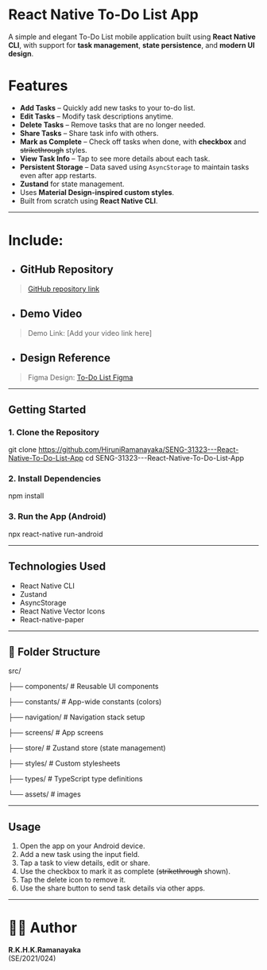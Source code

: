 # React Native To-Do List App

A simple and elegant To-Do List mobile application built using **React Native CLI**, with support for **task management**, **state persistence**, and **modern UI design**.

# Features
- **Add Tasks** – Quickly add new tasks to your to-do list.
- **Edit Tasks** – Modify task descriptions anytime.
- **Delete Tasks** – Remove tasks that are no longer needed.
- **Share Tasks** – Share task info with others.
- **Mark as Complete** – Check off tasks when done, with **checkbox** and ~~strikethrough~~ styles.
- **View Task Info** – Tap to see more details about each task.
- **Persistent Storage** – Data saved using `AsyncStorage` to maintain tasks even after app restarts.
- **Zustand** for state management.
- Uses **Material Design-inspired custom styles**.
- Built from scratch using **React Native CLI**.

---

# Include:
  - ## GitHub Repository
   > [GitHub repository link](https://github.com/HiruniRamanayaka/SENG-31323---React-Native-To-Do-List-App)

  - ## Demo Video
   > Demo Link: [Add your video link here]

  - ## Design Reference
   > Figma Design: [To-Do List Figma](https://www.figma.com/design/eFrMXIfBZ9bZrNkr9fdxC1/To-Do-List--Community----SE-2021-024?node-id=0-1&t=wFGBNllTx7MTgWqj-1)

---

## Getting Started

### 1. Clone the Repository
git clone https://github.com/HiruniRamanayaka/SENG-31323---React-Native-To-Do-List-App
cd SENG-31323---React-Native-To-Do-List-App

### 2. Install Dependencies
npm install

### 3.  Run the App (Android)
npx react-native run-android

---

## Technologies Used
- React Native CLI
- Zustand
- AsyncStorage
- React Native Vector Icons
- React-native-paper

---

## 📂 Folder Structure

src/

├── components/     # Reusable UI components

├── constants/      # App-wide constants (colors)

├── navigation/     # Navigation stack setup

├── screens/        # App screens 

├── store/          # Zustand store (state management)

├── styles/         # Custom stylesheets

├── types/          # TypeScript type definitions

└── assets/         # images

---

## Usage
1. Open the app on your Android device.
2. Add a new task using the input field.
3. Tap a task to view details, edit or share.
4. Use the checkbox to mark it as complete (~~strikethrough~~ shown).
5. Tap the delete icon to remove it.
6. Use the share button to send task details via other apps.

---

# 👩‍💻 Author
**R.K.H.K.Ramanayaka**  
(SE/2021/024)

